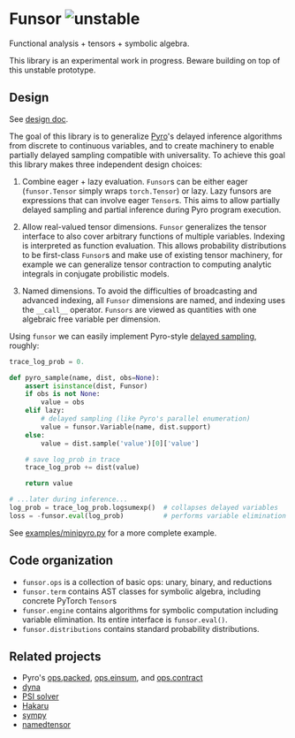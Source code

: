 # Funsor ![unstable](https://img.shields.io/badge/status-unstable-red.svg)

Functional analysis + tensors + symbolic algebra.

This library is an experimental work in progress.
Beware building on top of this unstable prototype.

## Design

See [design doc](https://docs.google.com/document/d/1LUj-oV5hJe74HJWKtog07Qrcaq4uhZQ5NuYuRevaVFo).

The goal of this library is to generalize [Pyro](http://pyro.ai)'s delayed
inference algorithms from discrete to continuous variables, and to create
machinery to enable partially delayed sampling compatible with universality. To
achieve this goal this library makes three independent design choices:

1.  Combine eager + lazy evaluation. `Funsor`s can be either eager
    (`funsor.Tensor` simply wraps `torch.Tensor`) or lazy. Lazy funsors are
    expressions that can involve eager `Tensor`s. This aims to allow partially
    delayed sampling and partial inference during Pyro program execution.

2.  Allow real-valued tensor dimensions. `Funsor` generalizes the tensor
    interface to also cover arbitrary functions of multiple variables. Indexing
    is interpreted as function evaluation. This allows probability
    distributions to be first-class `Funsor`s and make use of existing tensor
    machinery, for example we can generalize tensor contraction to computing
    analytic integrals in conjugate probilistic models.

3.  Named dimensions. To avoid the difficulties of broadcasting and advanced
    indexing, all `Funsor` dimensions are named, and indexing uses the
    `__call__` operator. `Funsors` are viewed as quantities with one algebraic
    free variable per dimension.

Using `funsor` we can easily implement Pyro-style
[delayed sampling](http://pyro.ai/examples/enumeration.html), roughly:

```py
trace_log_prob = 0.

def pyro_sample(name, dist, obs=None):
    assert isinstance(dist, Funsor)
    if obs is not None:
        value = obs
    elif lazy:
        # delayed sampling (like Pyro's parallel enumeration)
        value = funsor.Variable(name, dist.support)
    else:
        value = dist.sample('value')[0]['value']

    # save log_prob in trace
    trace_log_prob += dist(value)

    return value

# ...later during inference...
log_prob = trace_log_prob.logsumexp()  # collapses delayed variables
loss = -funsor.eval(log_prob)          # performs variable elimination
```
See [examples/minipyro.py](examples/minipyro.py) for a more complete example.

## Code organization

- `funsor.ops` is a collection of basic ops: unary, binary, and reductions
- `funsor.term` contains AST classes for symbolic algebra, including concrete
  PyTorch `Tensor`s
- `funsor.engine` contains algorithms for symbolic computation including
  variable elimination. Its entire interface is `funsor.eval()`.
- `funsor.distributions` contains standard probability distributions.

## Related projects

- Pyro's [ops.packed](https://github.com/uber/pyro/blob/dev/pyro/ops/packed.py),
  [ops.einsum](https://github.com/uber/pyro/blob/dev/pyro/ops/einsum), and
  [ops.contract](https://github.com/uber/pyro/blob/dev/pyro/ops/contract.py)
- [dyna](http://www.cs.jhu.edu/~nwf/datalog20-paper.pdf)
- [PSI solver](https://psisolver.org)
- [Hakaru](https://hakaru-dev.github.io)
- [sympy](https://www.sympy.org/en/index.html)
- [namedtensor](https://github.com/harvardnlp/namedtensor)
